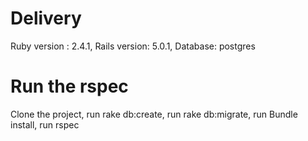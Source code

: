 # Delivery
Ruby version : 2.4.1,
Rails version: 5.0.1,
Database: postgres

# Run the rspec
Clone the project,
run rake db:create,
run rake db:migrate,
run Bundle install,
run rspec

